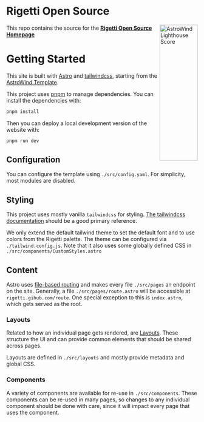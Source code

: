 # Rigetti Open Source 

<img src="https://raw.githubusercontent.com/onwidget/.github/main/resources/astrowind/lighthouse-score.png" align="right"
     alt="AstroWind Lighthouse Score" width="100" height="358">

This repo contains the source for the **[Rigetti Open Source Homepage](https://rigetti.github.io)**

# Getting Started

This site is built with [Astro](https://astro.build/) and [tailwindcss](https://tailwindcss.com/), starting from the [AstroWind Template](https://github.com/onwidget/astrowind).

This project uses [pnpm](https://pnpm.io/) to manage dependencies. You can install the dependencies with:

```sh
pnpm install
```

Then you can deploy a local development version of the website with:

```sh
pnpm run dev
```

## Configuration

You can configure the template using `./src/config.yaml`. For simplicity, most modules are disabled.

## Styling

This project uses mostly vanilla ``tailwindcss`` for styling. [The tailwindcss documentation](https://tailwindcss.com/docs) should be a good primary reference.

We only extend the default tailwind theme to set the default font and to use colors from the Rigetti palette. The theme can be configured via `./tailwind.config.js`. Note that it also uses some globally defined CSS in `./src/components/CustomStyles.astro`

## Content

Astro uses [file-based routing](https://docs.astro.build/en/core-concepts/astro-pages/#file-based-routing) and makes every file `./src/pages` an endpoint on the site. Generally, a file `./src/pages/route.astro` will be accessible at `rigetti.gihub.com/route`. One special exception to this is `index.astro`, which gets served as the root.

### Layouts

Related to how an individual page gets rendered, are [Layouts](https://docs.astro.build/en/core-concepts/layouts/). These structure the UI and can provide common elements that should be shared across pages. 

Layouts are defined in `./src/layouts` and mostly provide metadata and global CSS.

### Components

A variety of components are available for re-use in `./src/components`. These components can be re-used in many pages, so changes to any individual component should be done with care, since it will impact every page that uses the component. 

